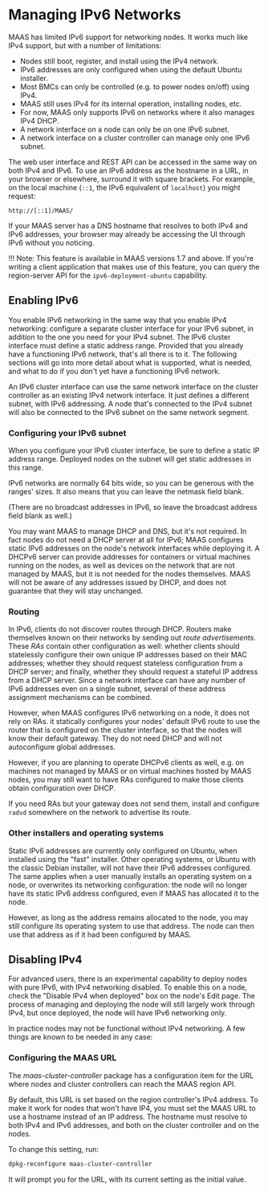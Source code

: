 # Managing IPv6 Networks

MAAS has limited IPv6 support for networking nodes. It works much like IPv4
support, but with a number of limitations:

  -   Nodes still boot, register, and install using the IPv4 network.
  -   IPv6 addresses are only configured when using the default Ubuntu installer.
  -   Most BMCs can only be controlled (e.g. to power nodes on/off) using IPv4.
  -   MAAS still uses IPv4 for its internal operation, installing nodes, etc.
  -   For now, MAAS only supports IPv6 on networks where it also manages IPv4 DHCP.
  -   A network interface on a node can only be on one IPv6 subnet.
  -   A network interface on a cluster controller can manage only one IPv6 subnet.

The web user interface and REST API can be accessed in the same way on both
IPv4 and IPv6. To use an IPv6 address as the hostname in a URL, in your browser
or elsewhere, surround it with square brackets. For example, on the local
machine (`::1`, the IPv6 equivalent of `localhost`) you might request:

    http://[::1]/MAAS/

If your MAAS server has a DNS hostname that resolves to both IPv4 and IPv6
addresses, your browser may already be accessing the UI through IPv6 without you
noticing.

!!! Note: This feature is available in MAAS versions 1.7 and above. If you're 
writing a client application that makes use of this feature, you can query the 
region-server API for the `ipv6-deployment-ubuntu` capability.

## Enabling IPv6

You enable IPv6 networking in the same way that you enable IPv4 networking:
configure a separate cluster interface for your IPv6 subnet, in addition to the
one you need for your IPv4 subnet. The IPv6 cluster interface must define a
static address range. Provided that you already have a functioning IPv6 network,
that's all there is to it. The following sections will go into more detail about
what is supported, what is needed, and what to do if you don't yet have a
functioning IPv6 network.

An IPv6 cluster interface can use the same network interface on the cluster controller as an existing IPv4 network interface. It just defines a different subnet, with IPv6 addressing. A node that's connected to the IPv4 subnet will also be connected to the IPv6 subnet on the same network segment.

### Configuring your IPv6 subnet

When you configure your IPv6 cluster interface, be sure to define a static IP address range. Deployed nodes on the subnet will get static addresses in this range.

IPv6 networks are normally 64 bits wide, so you can be generous with the ranges' sizes. It also means that you can leave the netmask field blank.

(There are no broadcast addresses in IPv6, so leave the broadcast address field blank as well.)

You may want MAAS to manage DHCP and DNS, but it's not required. In fact nodes do not need a DHCP server at all for IPv6; MAAS configures static IPv6 addresses on the node's network interfaces while deploying it. A DHCPv6 server can provide addresses for containers or virtual machines running on the nodes, as well as devices on the network that are not managed by MAAS, but it is not needed for the nodes themselves. MAAS will not be aware of any addresses issued by DHCP, and does not guarantee that they will stay unchanged.

### Routing

In IPv6, clients do not discover routes through DHCP. Routers make themselves known on their networks by sending out *route advertisements*. These *RAs* contain other configuration as well: whether clients should statelessly configure their own unique IP addresses based on their MAC addresses; whether they should request stateless configuration from a DHCP server; and finally, whether they should request a stateful IP address from a DHCP server. Since a network interface can have any number of IPv6 addresses even on a single subnet, several of these address assignment mechanisms can be combined.

However, when MAAS configures IPv6 networking on a node, it does not rely on RAs. it statically configures your nodes' default IPv6 route to use the router that is configured on the cluster interface, so that the nodes will know their default gateway. They do not need DHCP and will not autoconfigure global addresses.

However, if you are planning to operate DHCPv6 clients as well, e.g. on machines not managed by MAAS or on virtual machines hosted by MAAS nodes, you may still want to have RAs configured to make those clients obtain configuration over DHCP.

If you need RAs but your gateway does not send them, install and configure `radvd` somewhere on the network to advertise its route.

### Other installers and operating systems

Static IPv6 addresses are currently only configured on Ubuntu, when installed
using the "fast" installer. Other operating systems, or Ubuntu with the classic
Debian installer, will not have their IPv6 addresses configured. The same
applies when a user manually installs an operating system on a node, or
overwrites its networking configuration: the node will no longer have its static
IPv6 address configured, even if MAAS has allocated it to the node.

However, as long as the address remains allocated to the node, you may still configure its operating system to use that address. The node can then use that address as if it had been configured by MAAS.

## Disabling IPv4

For advanced users, there is an experimental capability to deploy nodes with
pure IPv6, with IPv4 networking disabled. To enable this on a node, check the
"Disable IPv4 when deployed" box on the node's Edit page. The process of
managing and deploying the node will still largely work through IPv4, but once
deployed, the node will have IPv6 networking only.

In practice nodes may not be functional without IPv4 networking. A few things
are known to be needed in any case:

### Configuring the MAAS URL

The *maas-cluster-controller* package has a configuration item for the URL where
nodes and cluster controllers can reach the MAAS region API.

By default, this URL is set based on the region controller's IPv4 address. To
make it work for nodes that won't have IP4, you must set the MAAS URL to use a
hostname instead of an IP address. The hostname must resolve to both IPv4 and
IPv6 addresses, and both on the cluster controller and on the nodes.

To change this setting, run:

```bash 
dpkg-reconfigure maas-cluster-controller
```
It will prompt you for the URL, with its current setting as the initial value.

